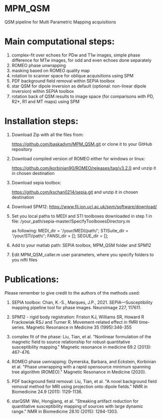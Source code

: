# MPM_QSM
QSM pipeline for Multi Parametric Mapping acquisitions


# Main computational steps:

 1) complex-fit over echoes for PDw and T1w images,
    simple phase difference for MTw images,
    for odd and even echoes done separately
 2) ROMEO phase unwrapping
 3) masking based on ROMEO quality map
 4) rotation to scanner space for oblique acquisitions using SPM
 5) PDF background field removal within SEPIA toolbox
 6) star QSM for dipole inversion as default (optional: non-linear dipole inversion) within SEPIA toolbox
 7) rotation back of QSM results to image space (for comparisons with PD, R2*, R1 and MT maps) using SPM


# Installation steps:

1. Download Zip with all the files from:

	https://github.com/baskadym/MPM_QSM.git
	or clone it to your GitHub repository

2. Download compiled version of ROMEO either for windows or linux:
	
	https://github.com/korbinian90/ROMEO/releases/tag/v3.2.0
	and unzip it in chosen destination

3. Download sepia toolbox:
	
	https://github.com/kschan0214/sepia.git
	and unzip it in chosen destination

4. Download SPM12:
	https://www.fil.ion.ucl.ac.uk/spm/software/download/

5. Set you local paths to MEDI and STI toolboxes downloaded in step 1 in file:
 	/your_path/sepia-master/SpecifyToolboxesDirectory.m

	as following:
	MEDI_dir = '/your/MEDI/path/';
	STISuite_dir = '/your/STI/path/';
	FANSI_dir = [];
	SEGUE_dir = [];

6. Add to your matlab path: SEPIA toolbox, MPM_QSM folder and SPM12
7. Edit MPM_QSM_caller.m user parameters, where you specify folders to you nifti files


# Publications:

Please remember to give credit to the authors of the methods used:

1. SEPIA toolbox:
Chan, K.-S., Marques, J.P., 2021. SEPIA—Susceptibility mapping pipeline tool for phase images. Neuroimage 227, 117611.

2. SPM12 - rigid body registration:
Friston KJ, Williams SR, Howard R Frackowiak RSJ and Turner R. Movement-related effect in fMRI time-series. Magnetic Resonance in Medicine 35 (1995):346-355

4. complex fit of the phase:
Liu, Tian, et al. "Nonlinear formulation of the magnetic field to source relationship for robust quantitative susceptibility mapping." Magnetic resonance in medicine 69.2 (2013): 467-476.

3. ROMEO phase uwnrapping:
Dymerska, Barbara, and Eckstein, Korbinian et al. "Phase unwrapping with a rapid opensource minimum spanning tree algorithm (ROMEO)." Magnetic Resonance in Medicine (2020).

4. PDF background field removal:
Liu, Tian, et al. "A novel background field removal method for MRI using projection onto dipole fields." NMR in Biomedicine 24.9 (2011): 1129-1136.

5. starQSM:
Wei, Hongjiang, et al. "Streaking artifact reduction for quantitative susceptibility mapping of sources with large dynamic range." NMR in Biomedicine 28.10 (2015): 1294-1303.

